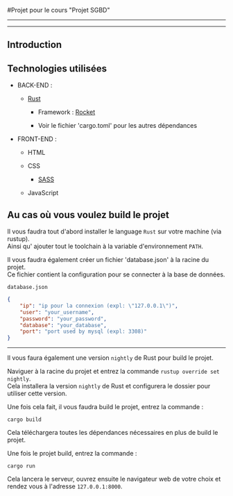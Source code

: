 #Projet pour le cours "Projet SGBD"

---
---

## Introduction



## Technologies utilisées
* BACK-END : 

  * [Rust](https://github.com/rust-lang/rust)
   
     * Framework : [Rocket](https://github.com/SergioBenitez/Rocket)
      
     * Voir le fichier 'cargo.toml' pour les autres dépendances

        
* FRONT-END :

  * HTML
  
  * CSS
  
    * [SASS](https://github.com/sass/sass)
    
  * JavaScript

## Au cas où vous voulez build le projet

Il vous faudra tout d'abord installer le language ``Rust`` sur votre machine (via rustup).  
Ainsi qu' ajouter tout le toolchain à la variable d'environnement ``PATH``.


Il vous faudra également créer un fichier 'database.json' à la racine du projet.  
Ce fichier contient la configuration pour se connecter à la base de données.

``database.json``
```json
{
    "ip": "ip pour la connexion (expl: \"127.0.0.1\")",
    "user": "your_username",
    "password": "your_password",
    "database": "your_database",
    "port": "port used by mysql (expl: 3308)"
}
```

---

Il vous faura également une version ``nightly`` de Rust pour build le projet.

Naviguer à la racine du projet et entrez la commande ``rustup override set nightly``.  
Cela installera la version ``nightly`` de Rust et configurera le dossier pour utiliser cette version.

Une fois cela fait, il vous faudra build le projet, entrez la commande :

``cargo build``

Cela téléchargera toutes les dépendances nécessaires en plus de build le projet.

Une fois le projet build, entrez la commande :

``cargo run``

Cela lancera le serveur, ouvrez ensuite le navigateur web de votre choix et rendez vous à l'adresse ``127.0.0.1:8000``.
